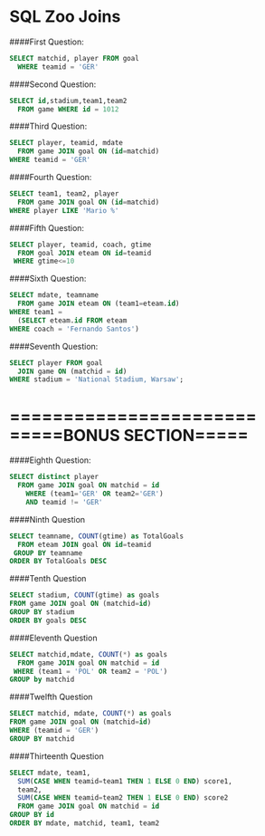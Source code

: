 # SQL Zoo Joins

####First Question:
```sql
SELECT matchid, player FROM goal 
  WHERE teamid = 'GER'
```

####Second Question:
```sql
SELECT id,stadium,team1,team2
  FROM game WHERE id = 1012
```

####Third Question:
```sql
SELECT player, teamid, mdate
  FROM game JOIN goal ON (id=matchid)
WHERE teamid = 'GER'
```

####Fourth Question:
```sql
SELECT team1, team2, player
  FROM game JOIN goal ON (id=matchid)
WHERE player LIKE 'Mario %'
```

####Fifth Question:
```sql
SELECT player, teamid, coach, gtime
  FROM goal JOIN eteam ON id=teamid
 WHERE gtime<=10
```

####Sixth Question:
```sql
SELECT mdate, teamname 
  FROM game JOIN eteam ON (team1=eteam.id)
WHERE team1 =
  (SELECT eteam.id FROM eteam
WHERE coach = 'Fernando Santos')
```

####Seventh Question:
```sql
SELECT player FROM goal
  JOIN game ON (matchid = id)
WHERE stadium = 'National Stadium, Warsaw';
```
=======================
=====BONUS SECTION=====
=======================

####Eighth Question:
```sql
SELECT distinct player
  FROM game JOIN goal ON matchid = id 
    WHERE (team1='GER' OR team2='GER')
    AND teamid != 'GER'
```

####Ninth Question
```sql
SELECT teamname, COUNT(gtime) as TotalGoals
  FROM eteam JOIN goal ON id=teamid
 GROUP BY teamname
ORDER BY TotalGoals DESC
```

####Tenth Question
```sql
SELECT stadium, COUNT(gtime) as goals
FROM game JOIN goal ON (matchid=id)
GROUP BY stadium
ORDER BY goals DESC
```

####Eleventh Question
```sql
SELECT matchid,mdate, COUNT(*) as goals
  FROM game JOIN goal ON matchid = id 
 WHERE (team1 = 'POL' OR team2 = 'POL')
GROUP by matchid
```

####Twelfth Question
```sql
SELECT matchid, mdate, COUNT(*) as goals
FROM game JOIN goal ON (matchid=id)
WHERE (teamid = 'GER')
GROUP BY matchid
```

####Thirteenth Question
```sql
SELECT mdate, team1,
  SUM(CASE WHEN teamid=team1 THEN 1 ELSE 0 END) score1,
  team2,
  SUM(CASE WHEN teamid=team2 THEN 1 ELSE 0 END) score2
  FROM game JOIN goal ON matchid = id
GROUP BY id
ORDER BY mdate, matchid, team1, team2
```
